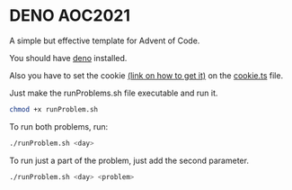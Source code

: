 # DENO AOC2021

A simple but effective template for Advent of Code.

You should have [deno](https://deno.land/#installation) installed.

Also you have to set the cookie
[(link on how to get it)](https://github.com/wimglenn/advent-of-code-wim/issues/1)
on the [cookie.ts](./utils/cookie.ts) file.

Just make the runProblems.sh file executable and run it.

```bash
chmod +x runProblem.sh
```

To run both problems, run:

```bash
./runProblem.sh <day>
```

To run just a part of the problem, just add the second parameter.

```bash
./runProblem.sh <day> <problem>
```

